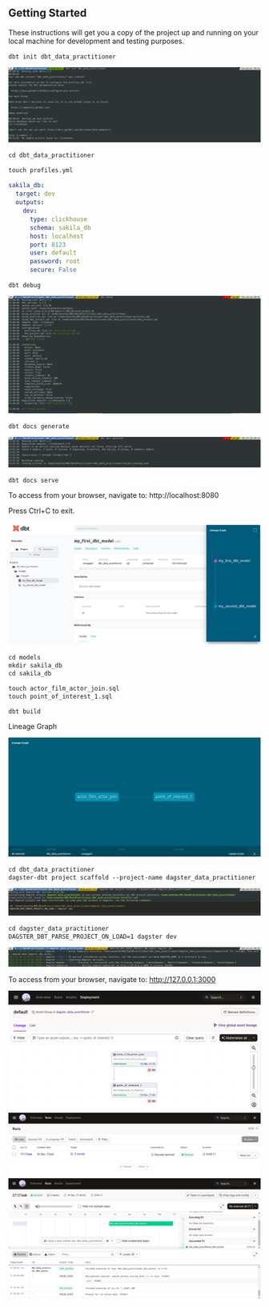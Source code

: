 ## Getting Started

These instructions will get you a copy of the project up and running on your local machine for development and testing purposes. 

```shell
dbt init dbt_data_practitioner 
```

<img src="images\1_dbt_init.png"/>

```shell
cd dbt_data_practitioner
```

```shell
touch profiles.yml
```

```yml
sakila_db:
  target: dev
  outputs:
    dev:
      type: clickhouse
      schema: sakila_db
      host: localhost
      port: 8123
      user: default
      password: root
      secure: False
```

```shell
dbt debug
```

<img src="images\2_dbt_debug.png"/>

```shell
dbt docs generate
```

<img src="images\3_dbt_docs_generate.png"/>

```shell
dbt docs serve  
```

To access from your browser, navigate to: http://localhost:8080  

Press Ctrl+C to exit.  

<img src="images\4_dbt_docs_serve.png"/>


```shell
cd models  
mkdir sakila_db  
cd sakila_db  
```

```shell
touch actor_film_actor_join.sql
touch point_of_interest_1.sql
```

```shell
dbt build
```

Lineage Graph

<img src="images\5_lineage_graph.png"/>

```shell
cd dbt_data_practitioner
dagster-dbt project scaffold --project-name dagster_data_practitioner
```

<img src="images\6_dagster_data_practitioner.png"/>

```shell
cd dagster_data_practitioner
DAGSTER_DBT_PARSE_PROJECT_ON_LOAD=1 dagster dev
```

<img src="images\7_dagster_launch.png"/>

To access from your browser, navigate to: http://127.0.0.1:3000  

<img src="images\8_dagster_asset_group_materialized.png"/>

<img src="images\9_dagger_runs.png"/>

<img src="images\10_dagger_run_details.png"/>